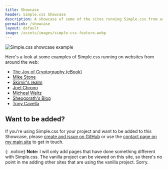 ```yaml
---
title: Showcase
header: Simple.css Showcase
description: A showcase of some of the sites running Simple.css from around the web.
permalink: /showcase
layout: default
image: /assets/images/simple-css-feature.webp
---
```


![Simple.css showcase example](/assets/images/simple-css-showcase.png)

Here's a look at some examples of Simple.css running on websites from around the web:

* [The Joy of Cryptography (eBook)](https://joyofcryptography.com)
* [Mike Stone](https://mikestone.me)
* [Skirnir's realm](https://envs.net/~skirnir)
* [Joel Chrono](https://joelchrono12.netlify.app)
* [Micheal Waltz](https://www.ecliptik.com)
* [Sheogorath's Blog](https://shivering-isles.com/)
* [Tony Cavella](https://cavella.com)

## Want to be added?

If you're using Simple.css for your project and want to be added to this Showcase, please [create and issue on GitHub](https://github.com/kevquirk/simple.css-site/issues) or use the [contact page on my main site](https://kevq.uk/contact) to get in touch.

{: .notice}
**Note:** I will only add pages that have done something different with Simple.css. The vanilla project can be viewed on this site, so there's no point in me adding other sites that are using the vanilla project. Sorry.
